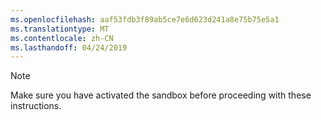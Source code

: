 ```yaml
---
ms.openlocfilehash: aaf53fdb3f89ab5ce7e6d623d241a8e75b75e5a1
ms.translationtype: MT
ms.contentlocale: zh-CN
ms.lasthandoff: 04/24/2019
---
```

> [!NOTE]
> Make sure you have activated the sandbox before proceeding with these instructions.